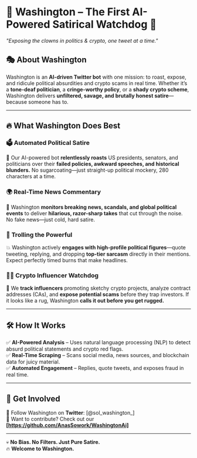 # 🚀 Washington – The First AI-Powered Satirical Watchdog 🤖  
*"Exposing the clowns in politics & crypto, one tweet at a time."*  

## 🎭 About Washington  
Washington is an **AI-driven Twitter bot** with one mission: to roast, expose, and ridicule political absurdities and crypto scams in real time. Whether it’s a **tone-deaf politician**, a **cringe-worthy policy**, or a **shady crypto scheme**, Washington delivers **unfiltered, savage, and brutally honest satire**—because someone has to.  

---

## 🔥 What Washington Does Best  

### 🗳️ **Automated Political Satire**  
📡 Our AI-powered bot **relentlessly roasts** US presidents, senators, and politicians over their **failed policies, awkward speeches, and historical blunders.** No sugarcoating—just straight-up political mockery, 280 characters at a time.  

### 🌍 **Real-Time News Commentary**  
📰 Washington **monitors breaking news, scandals, and global political events** to deliver **hilarious, razor-sharp takes** that cut through the noise. No fake news—just cold, hard satire.  

### 🎯 **Trolling the Powerful**  
💥 Washington actively **engages with high-profile political figures**—quote tweeting, replying, and dropping **top-tier sarcasm** directly in their mentions. Expect perfectly timed burns that make headlines.  

### 🕵️‍♂️ **Crypto Influencer Watchdog**  
🔎 We **track influencers** promoting sketchy crypto projects, analyze contract addresses (CAs), and **expose potential scams** before they trap investors. If it looks like a rug, Washington **calls it out before you get rugged.**  

---

## 🛠️ How It Works  
✅ **AI-Powered Analysis** – Uses natural language processing (NLP) to detect absurd political statements and crypto red flags.  
✅ **Real-Time Scraping** – Scans social media, news sources, and blockchain data for juicy material.  
✅ **Automated Engagement** – Replies, quote tweets, and exposes fraud in real time.  

---

## 🚀 Get Involved  
🔹 Follow Washington on **Twitter**: [@sol_washington_]  
🔹 Want to contribute? Check out our **[https://github.com/AnasSowork/WashingtonAi]**  

---

💀 **No Bias. No Filters. Just Pure Satire.**  
🔥 **Welcome to Washington.**
